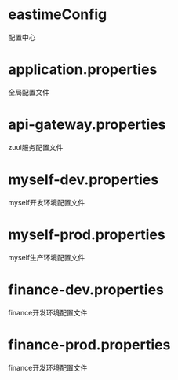 # eastimeConfig
配置中心

# application.properties
全局配置文件

# api-gateway.properties
zuul服务配置文件

# myself-dev.properties
myself开发环境配置文件

# myself-prod.properties
myself生产环境配置文件

# finance-dev.properties
finance开发环境配置文件

# finance-prod.properties
finance开发环境配置文件
